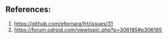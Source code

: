 References:
-----------
1. https://github.com/efornara/frt/issues/31
2. https://forum.odroid.com/viewtopic.php?p=306185#p306185
